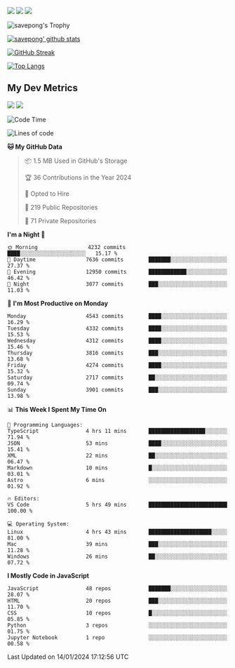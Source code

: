 [<img src="https://img.shields.io/badge/pongsiri.pisutakarathada.com-%230077B5.svg?&style=for-the-badge&color=orange" />](https://pongsiri.pisutakarathada.com)
[<img src="https://img.shields.io/badge/apps.saveworld.co-%230077B5.svg?&style=for-the-badge&color=2aa889" />](https://apps.saveworld.co)
[<img src="https://img.shields.io/badge/linkedin-%230077B5.svg?&style=for-the-badge&logo=linkedin&logoColor=white" />](https://www.linkedin.com/in/savepong)

![savepong's Trophy](https://github-profile-trophy.vercel.app/?username=savepong&theme=flat&rank=SECRET,SSS,SS,S,AAA,AA,A&margin-w=15&no-bg=true&no-frame=true)

[![savepong' github stats](https://github-readme-stats.vercel.app/api?username=savepong&show_icons=true&count_private=true&theme=gotham&hide_border=true&bg_color=00000000&text_color=768390FF)](https://pongsiri.pisutakarathada.com/posts/stats)

[![GitHub Streak](https://github-readme-streak-stats.herokuapp.com?user=savepong&theme=gotham&hide_border=true&background=00000000&dates=768390FF)](https://pongsiri.pisutakarathada.com/posts/stats)

[![Top Langs](https://github-readme-stats.vercel.app/api/top-langs/?username=savepong&layout=compact&langs_count=10&theme=gotham&hide_border=true&bg_color=00000000&text_color=768390FF)](https://pongsiri.pisutakarathada.com/posts/stats)

<!-- [![savepong's wakatime stats](https://github-readme-stats.vercel.app/api/wakatime?username=@savepong&layout=default&theme=gotham&hide_border=true&bg_color=00000000&text_color=768390FF)](https://pongsiri.pisutakarathada.com/posts/stats) -->

## My Dev Metrics

[![](https://komarev.com/ghpvc/?username=savepong&color=blue&label=Profile%20Views)](https://github.com/savepong)
[![](https://img.shields.io/github/followers/savepong?label=GitHub%20Followers)](https://github.com/savepong)

<!--START_SECTION:waka-->
![Code Time](http://img.shields.io/badge/Code%20Time-1%2C421%20hrs%2058%20mins-blue)

![Lines of code](https://img.shields.io/badge/From%20Hello%20World%20I%27ve%20Written-56.7%20million%20lines%20of%20code-blue)

**🐱 My GitHub Data** 

> 📦 1.5 MB Used in GitHub's Storage 
 > 
> 🏆 36 Contributions in the Year 2024
 > 
> 💼 Opted to Hire
 > 
> 📜 219 Public Repositories 
 > 
> 🔑 71 Private Repositories 
 > 
**I'm a Night 🦉** 

```text
🌞 Morning                4232 commits        ████░░░░░░░░░░░░░░░░░░░░░   15.17 % 
🌆 Daytime                7636 commits        ███████░░░░░░░░░░░░░░░░░░   27.37 % 
🌃 Evening                12950 commits       ████████████░░░░░░░░░░░░░   46.42 % 
🌙 Night                  3077 commits        ███░░░░░░░░░░░░░░░░░░░░░░   11.03 % 
```
📅 **I'm Most Productive on Monday** 

```text
Monday                   4543 commits        ████░░░░░░░░░░░░░░░░░░░░░   16.29 % 
Tuesday                  4332 commits        ████░░░░░░░░░░░░░░░░░░░░░   15.53 % 
Wednesday                4312 commits        ████░░░░░░░░░░░░░░░░░░░░░   15.46 % 
Thursday                 3816 commits        ███░░░░░░░░░░░░░░░░░░░░░░   13.68 % 
Friday                   4274 commits        ████░░░░░░░░░░░░░░░░░░░░░   15.32 % 
Saturday                 2717 commits        ██░░░░░░░░░░░░░░░░░░░░░░░   09.74 % 
Sunday                   3901 commits        ███░░░░░░░░░░░░░░░░░░░░░░   13.98 % 
```


📊 **This Week I Spent My Time On** 

```text
💬 Programming Languages: 
TypeScript               4 hrs 11 mins       ██████████████████░░░░░░░   71.94 % 
JSON                     53 mins             ████░░░░░░░░░░░░░░░░░░░░░   15.41 % 
XML                      22 mins             ██░░░░░░░░░░░░░░░░░░░░░░░   06.47 % 
Markdown                 10 mins             █░░░░░░░░░░░░░░░░░░░░░░░░   03.01 % 
Astro                    6 mins              ░░░░░░░░░░░░░░░░░░░░░░░░░   01.92 % 

🔥 Editors: 
VS Code                  5 hrs 49 mins       █████████████████████████   100.00 % 

💻 Operating System: 
Linux                    4 hrs 43 mins       ████████████████████░░░░░   81.00 % 
Mac                      39 mins             ███░░░░░░░░░░░░░░░░░░░░░░   11.28 % 
Windows                  26 mins             ██░░░░░░░░░░░░░░░░░░░░░░░   07.72 % 
```

**I Mostly Code in JavaScript** 

```text
JavaScript               48 repos            ███████░░░░░░░░░░░░░░░░░░   28.07 % 
HTML                     20 repos            ███░░░░░░░░░░░░░░░░░░░░░░   11.70 % 
CSS                      10 repos            █░░░░░░░░░░░░░░░░░░░░░░░░   05.85 % 
Python                   3 repos             ░░░░░░░░░░░░░░░░░░░░░░░░░   01.75 % 
Jupyter Notebook         1 repo              ░░░░░░░░░░░░░░░░░░░░░░░░░   00.58 % 
```




 Last Updated on 14/01/2024 17:12:56 UTC
<!--END_SECTION:waka-->

<!--
**savepong/savepong** is a ✨ _special_ ✨ repository because its `README.md` (this file) appears on your GitHub profile.

Here are some ideas to get you started:

- 🔭 I’m currently working on WebComponents and TypeScript.
- 🌱 I’m currently learning ...
- 👯 I’m looking to collaborate on ...
- 🤔 I’m looking for help with ...
- 💬 Ask me about ...
- 📫 How to reach me: ...
- 😄 Pronouns: ...
- ⚡ Fun fact: ...
-->
